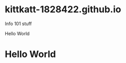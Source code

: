 # kittkatt-1828422.github.io
Info 101 stuff
<html>
    <head>
        Hello World
    </head>
    <body>
        <h1>Hello World</h1>
    </body>
</html>
